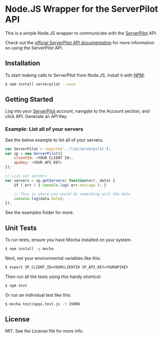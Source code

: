 Node.JS Wrapper for the ServerPilot API
================

This is a simple Node.JS wrapper to communicate with the [ServerPilot](http://serverpilot.io) API.

Check out the [official ServerPilot API documentation](https://github.com/ServerPilot/API) for more information on using the ServerPilot API.

## Installation

To start making calls to ServerPilot from Node.JS, install it with [NPM](http://npmjs.org):

```sh
$ npm install serverpilot --save
```

## Getting Started

Log into your [ServerPilot](http://serverpilot.io) account, navigate to the Account section, and click API. Generate an API Key.

### Example: List all of your servers

See the below example to list all of your servers.

```js
var ServerPilot = require('../lib/serverpilot');
var sp = new ServerPilot({
    clientId: <YOUR CLIENT ID>,
    apiKey: <YOUR API KEY>
});

// List out servers
var servers = sp.getServers( function(err, data) {
    if ( err ) { console.log( err.message ); }

    // This is where you would do something with the data
    console.log(data.data);
});
```

See the examples folder for more.

## Unit Tests

To run tests, ensure you have Mocha installed on your system.

```sh
$ npm install -g mocha
```

Next, set your environmental variables like this:

```sh
$ export SP_CLIENT_ID=YOURCLIENTID SP_API_KEY=YOURAPIKEY
```

Then run all the tests using this handy shortcut:

```sh
$ npm test
```

Or run an individual test like this:

```sh
$ mocha test/apps.test.js -t 15000
```

## License

MIT. See the License file for more info.